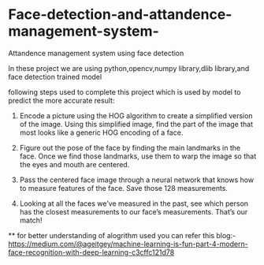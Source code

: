 # Face-detection-and-attandence-management-system-
Attandence management system using face detection 

In these project we are using python,opencv,numpy library,dlib library,and face detection trained model

following steps used to complete this project which is used by model to predict the more accurate result:
1) Encode a picture using the HOG algorithm to create a simplified version of the image. 
   Using this simplified image, find the part of the image that most looks like a generic HOG encoding of a face.

2) Figure out the pose of the face by finding the main landmarks in the face.
   Once we find those landmarks, use them to warp the image so that the eyes and mouth are centered.

3) Pass the centered face image through a neural network that knows how to measure features of the face. Save those 128 measurements.

4) Looking at all the faces we’ve measured in the past, see which person has the closest measurements to our face’s measurements. That’s our match!


** for better understanding of alogrithm used you can refer this blog:- https://medium.com/@ageitgey/machine-learning-is-fun-part-4-modern-face-recognition-with-deep-learning-c3cffc121d78

